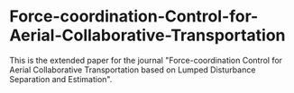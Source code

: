 # Force-coordination-Control-for-Aerial-Collaborative-Transportation
This is the extended paper for the journal "Force-coordination Control for Aerial Collaborative Transportation based on Lumped Disturbance Separation and Estimation".
